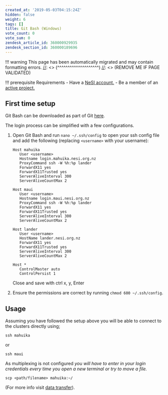 ```yaml
---
created_at: '2019-05-03T04:15:24Z'
hidden: false
weight: 6
tags: []
title: Git Bash (Windows)
vote_count: 0
vote_sum: 0
zendesk_article_id: 360000929935
zendesk_section_id: 360000189696
---
```




[//]: <> (REMOVE ME IF PAGE VALIDATED)
[//]: <> (vvvvvvvvvvvvvvvvvvvv)
!!! warning
    This page has been automatically migrated and may contain formatting errors.
[//]: <> (^^^^^^^^^^^^^^^^^^^^)
[//]: <> (REMOVE ME IF PAGE VALIDATED)

!!! prerequisite Requirements
     -   Have a [NeSI
         account.](https://support.nesi.org.nz/hc/en-gb/articles/360000159715-Creating-a-NeSI-Account)
     -   Be a member of an [active
         project.](https://support.nesi.org.nz/hc/en-gb/articles/360000693896-Applying-to-join-a-NeSI-project)

## First time setup

Git Bash can be downloaded as part of Git
[here](https://git-scm.com/download/win).

The login process can be simplified with a few configurations.

1.  Open Git Bash and run `nano ~/.ssh/config` to open your ssh config
    file and add the following (replacing `<username>` with your
    username):

    ``` sl
    Host mahuika
       User <username>
       Hostname login.mahuika.nesi.org.nz
       ProxyCommand ssh -W %h:%p lander
       ForwardX11 yes
       ForwardX11Trusted yes
       ServerAliveInterval 300
       ServerAliveCountMax 2

    Host maui
       User <username>
       Hostname login.maui.nesi.org.nz
       ProxyCommand ssh -W %h:%p lander
       ForwardX11 yes
       ForwardX11Trusted yes
       ServerAliveInterval 300
       ServerAliveCountMax 2

    Host lander
       User <username>
       HostName lander.nesi.org.nz
       ForwardX11 yes
       ForwardX11Trusted yes
       ServerAliveInterval 300
       ServerAliveCountMax 2

    Host *
       ControlMaster auto
       ControlPersist 1
    ```

    Close and save with ctrl x, y, Enter

2.  Ensure the permissions are correct by
    running `chmod 600 ~/.ssh/config`.

## Usage

Assuming you have followed the setup above you will be able to connect
to the clusters directly using;

``` sl
ssh mahuika
```

or

``` sl
ssh maui
```

As multiplexing is not configured *you will have to enter in your login
credentials every time you open a new terminal or try to move a file.*

``` sl
scp <path/filename> mahuika:~/
```

(For more info visit [data
transfer](https://support.nesi.org.nz/hc/en-gb/articles/360000578455-File-Transfer-with-SCP)).